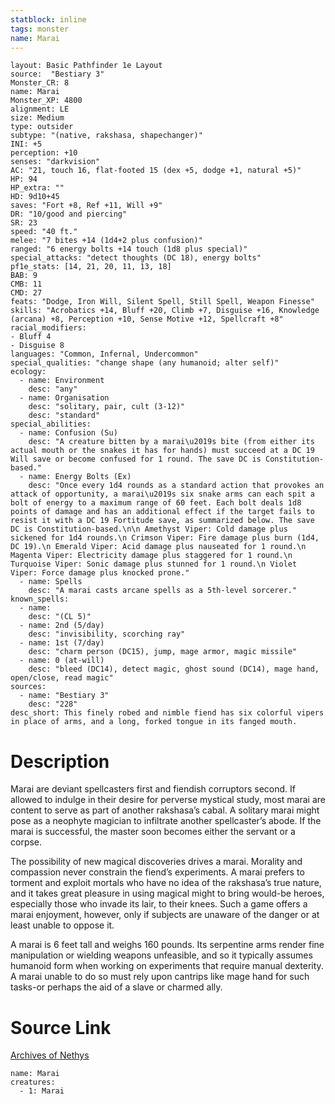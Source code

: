 ```yaml
---
statblock: inline
tags: monster
name: Marai
---
```

```statblock
layout: Basic Pathfinder 1e Layout
source:  "Bestiary 3"
Monster_CR: 8
name: Marai
Monster_XP: 4800
alignment: LE
size: Medium
type: outsider
subtype: "(native, rakshasa, shapechanger)"
INI: +5
perception: +10
senses: "darkvision"
AC: "21, touch 16, flat-footed 15 (dex +5, dodge +1, natural +5)"
HP: 94
HP_extra: ""
HD: 9d10+45
saves: "Fort +8, Ref +11, Will +9"
DR: "10/good and piercing"
SR: 23
speed: "40 ft."
melee: "7 bites +14 (1d4+2 plus confusion)"
ranged: "6 energy bolts +14 touch (1d8 plus special)"
special_attacks: "detect thoughts (DC 18), energy bolts"
pf1e_stats: [14, 21, 20, 11, 13, 18]
BAB: 9
CMB: 11
CMD: 27
feats: "Dodge, Iron Will, Silent Spell, Still Spell, Weapon Finesse"
skills: "Acrobatics +14, Bluff +20, Climb +7, Disguise +16, Knowledge (arcana) +8, Perception +10, Sense Motive +12, Spellcraft +8"
racial_modifiers:
- Bluff 4
- Disguise 8
languages: "Common, Infernal, Undercommon"
special_qualities: "change shape (any humanoid; alter self)"
ecology:
  - name: Environment
    desc: "any"
  - name: Organisation
    desc: "solitary, pair, cult (3-12)"
    desc: "standard"
special_abilities:
  - name: Confusion (Su)
    desc: "A creature bitten by a marai\u2019s bite (from either its actual mouth or the snakes it has for hands) must succeed at a DC 19 Will save or become confused for 1 round. The save DC is Constitution-based."
  - name: Energy Bolts (Ex)
    desc: "Once every 1d4 rounds as a standard action that provokes an attack of opportunity, a marai\u2019s six snake arms can each spit a bolt of energy to a maximum range of 60 feet. Each bolt deals 1d8 points of damage and has an additional effect if the target fails to resist it with a DC 19 Fortitude save, as summarized below. The save DC is Constitution-based.\n\n Amethyst Viper: Cold damage plus sickened for 1d4 rounds.\n Crimson Viper: Fire damage plus burn (1d4, DC 19).\n Emerald Viper: Acid damage plus nauseated for 1 round.\n Magenta Viper: Electricity damage plus staggered for 1 round.\n Turquoise Viper: Sonic damage plus stunned for 1 round.\n Violet Viper: Force damage plus knocked prone."
  - name: Spells
    desc: "A marai casts arcane spells as a 5th-level sorcerer."
known_spells:
  - name:
    desc: "(CL 5)"
  - name: 2nd (5/day)
    desc: "invisibility, scorching ray"
  - name: 1st (7/day)
    desc: "charm person (DC15), jump, mage armor, magic missile"
  - name: 0 (at-will)
    desc: "bleed (DC14), detect magic, ghost sound (DC14), mage hand, open/close, read magic"
sources:
  - name: "Bestiary 3"
    desc: "228"
desc_short: This finely robed and nimble fiend has six colorful vipers in place of arms, and a long, forked tongue in its fanged mouth.
```
# Description
Marai are deviant spellcasters first and fiendish corruptors second. If allowed to indulge in their desire for perverse mystical study, most marai are content to serve as part of another rakshasa’s cabal. A solitary marai might pose as a neophyte magician to infiltrate another spellcaster’s abode. If the marai is successful, the master soon becomes either the servant or a corpse.

The possibility of new magical discoveries drives a marai. Morality and compassion never constrain the fiend’s experiments. A marai prefers to torment and exploit mortals who have no idea of the rakshasa’s true nature, and it takes great pleasure in using magical might to bring would-be heroes, especially those who invade its lair, to their knees. Such a game offers a marai enjoyment, however, only if subjects are unaware of the danger or at least unable to oppose it.

A marai is 6 feet tall and weighs 160 pounds. Its serpentine arms render fine manipulation or wielding weapons unfeasible, and so it typically assumes humanoid form when working on experiments that require manual dexterity. A marai unable to do so must rely upon cantrips like mage hand for such tasks-or perhaps the aid of a slave or charmed ally.
# Source Link
[Archives of Nethys](https://aonprd.com/MonsterDisplay.aspx?ItemName=Marai)
```encounter-table
name: Marai
creatures:
  - 1: Marai
```
